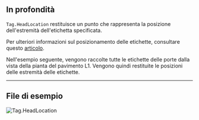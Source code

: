 ## In profondità
`Tag.HeadLocation` restituisce un punto che rappresenta la posizione dell'estremità dell'etichetta specificata.

Per ulteriori informazioni sul posizionamento delle etichette, consultare questo [articolo](https://help.autodesk.com/view/RVT/2025/ITA/?guid=GUID-555BB05A-3AFB-470D-BA3A-3A6C18ADD2A0).

Nell'esempio seguente, vengono raccolte tutte le etichette delle porte dalla vista della pianta del pavimento L1. Vengono quindi restituite le posizioni delle estremità delle etichette.
___
## File di esempio

![Tag.HeadLocation](./Revit.Elements.Tag.HeadLocation_img.jpg)
